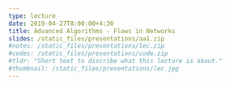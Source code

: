 ```yaml
---
type: lecture
date: 2019-04-27T8:00:00+4:30
title: Advanced Algorithms - Flows in Networks
slides: /static_files/presentations/aa1.zip
#notes: /static_files/presentations/lec.zip
#codes: /static_files/presentations/code.zip
#tldr: "Short text to discribe what this lecture is about."
#thumbnail: /static_files/presentations/lec.jpg
---
```

